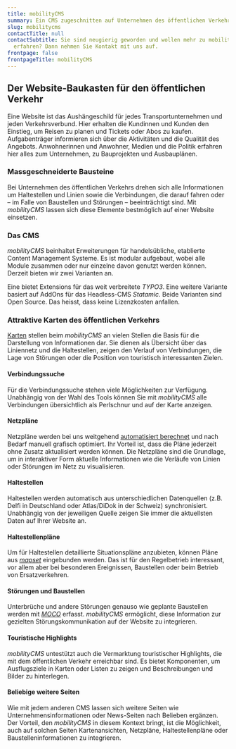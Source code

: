 ```yaml
---
title: mobilityCMS
summary: Ein CMS zugeschnitten auf Unternehmen des öffentlichen Verkehrs.
slug: mobilitycms
contactTitle: null
contactSubtitle: Sie sind neugierig geworden und wollen mehr zu mobilityCMS
  erfahren? Dann nehmen Sie Kontakt mit uns auf.
frontpage: false
frontpageTitle: mobilityCMS
---
```

## Der Website-Baukasten für den öffentlichen Verkehr



Eine Website ist das Aushängeschild für jedes Transportunternehmen und jeden Verkehrsverbund. Hier erhalten die Kundinnen und Kunden den Einstieg, um Reisen zu planen und Tickets oder Abos zu kaufen. Aufgabenträger informieren sich über die Aktivitäten und die Qualität des Angebots. Anwohnerinnen und Anwohner, Medien und die Politik erfahren hier alles zum Unternehmen, zu Bauprojekten und Ausbauplänen.



### Massgeschneiderte Bausteine 



Bei Unternehmen des öffentlichen Verkehrs drehen sich alle Informationen um Haltestellen und Linien sowie die Verbindungen, die darauf fahren oder – im Falle von Baustellen und Störungen – beeinträchtigt sind. Mit *mobilityCMS* lassen sich diese Elemente bestmöglich auf einer Website einsetzen. 



### Das CMS



*mobilityCMS* beinhaltet Erweiterungen für handelsübliche, etablierte Content Management Systeme. Es ist modular aufgebaut, wobei alle Module zusammen oder nur einzelne davon genutzt werden können. Derzeit bieten wir zwei Varianten an. 



Eine bietet Extensions für das weit verbreitete *TYPO3*. Eine weitere Variante basiert auf AddOns für das Headless-CMS *Statamic*. Beide Varianten sind Open Source. Das heisst, dass keine Lizenzkosten anfallen.

### Attraktive Karten des öffentlichen Verkehrs

[Karten](https://geops.com/de/solution/maps) stellen beim *mobilityCMS* an vielen Stellen die Basis für die Darstellung von Informationen dar. Sie dienen als Übersicht über das Liniennetz und die Haltestellen, zeigen den Verlauf von Verbindungen, die Lage von Störungen oder die Position von touristisch interessanten Zielen. 



#### Verbindungssuche



Für die Verbindungssuche stehen viele Möglichkeiten zur Verfügung. Unabhängig von der Wahl des Tools können Sie mit *mobilityCMS* alle Verbindungen übersichtlich als Perlschnur und auf der Karte anzeigen.



#### Netzpläne



Netzpläne werden bei uns weitgehend [automatisiert berechnet](https://geops.com/de/solution/netzplaene) und nach Bedarf manuell grafisch optimiert. Ihr Vorteil ist, dass die Pläne jederzeit ohne Zusatz aktualisiert werden können. Die Netzpläne sind die Grundlage, um in interaktiver Form aktuelle Informationen wie die Verläufe von Linien oder Störungen im Netz zu visualisieren.



#### Haltestellen



Haltestellen werden automatisch aus unterschiedlichen Datenquellen (z.B. Delfi in Deutschland oder Atlas/DiDok in der Schweiz) synchronisiert. Unabhängig von der jeweiligen Quelle zeigen Sie immer die aktuellsten Daten auf Ihrer Website an. 



#### Haltestellenpläne



Um für Haltestellen detaillierte Situationspläne anzubieten, können Pläne aus *[mapset](https://www.mapset.ch/de)* eingebunden werden. Das ist für den Regelbetrieb interessant, vor allem aber bei besonderen Ereignissen, Baustellen oder beim Betrieb von Ersatzverkehren.



#### Störungen und Baustellen



Unterbrüche und andere Störungen genauso wie geplante Baustellen werden mit *[MOCO](https://geops.com/de/solution/disruption-information)* erfasst. *mobilityCMS* ermöglicht, diese Information zur gezielten Störungskommunikation auf der Website zu integrieren.



#### Touristische Highlights



*mobilityCMS* untestützt auch die Vermarktung touristischer Highlights, die mit dem öffentlichen Verkehr erreichbar sind. Es bietet Komponenten, um Ausflugsziele in Karten oder Listen zu zeigen und Beschreibungen und Bilder zu hinterlegen.



#### Beliebige weitere Seiten



Wie mit jedem anderen CMS lassen sich weitere Seiten wie Unternehmensinformationen oder News-Seiten nach Belieben ergänzen. Der Vorteil, den *mobilityCMS* in diesem Kontext bringt, ist die Möglichkeit, auch auf solchen Seiten Kartenansichten, Netzpläne, Haltestellenpläne oder Baustelleninformationen zu integrieren.